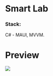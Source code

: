 <h1> Smart Lab </h1>
<h3> Stack: </h3> C# - MAUI, MVVM.

<h1> Preview </h1>
<img src="https://user-images.githubusercontent.com/61914506/235297892-2631e761-4024-430c-bda7-fd5cec0f5177.png"/>
